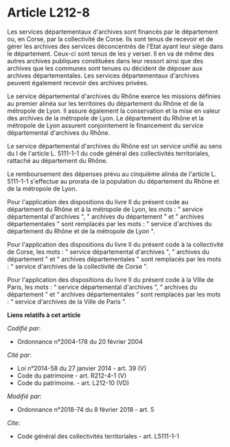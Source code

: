 # Article L212-8

Les services départementaux d'archives sont financés par le département ou, en Corse, par la collectivité de Corse. Ils sont
tenus de recevoir et de gérer les archives des services déconcentrés de l'Etat ayant leur siège dans le département. Ceux-ci
sont tenus de les y verser. Il en va de même des autres archives publiques constituées dans leur ressort ainsi que des
archives que les communes sont tenues ou décident de déposer aux archives départementales. Les services départementaux
d'archives peuvent également recevoir des archives privées.

Le service départemental d'archives du Rhône exerce les missions définies au premier alinéa sur les territoires du
département du Rhône et de la métropole de Lyon. Il assure également la conservation et la mise en valeur des archives de la
métropole de Lyon. Le département du Rhône et la métropole de Lyon assurent conjointement le financement du service
départemental d'archives du Rhône.

Le service départemental d'archives du Rhône est un service unifié au sens du I de l'article L. 5111-1-1 du code général des
collectivités territoriales, rattaché au département du Rhône.

Le remboursement des dépenses prévu au cinquième alinéa de l'article L. 5111-1-1 s'effectue au prorata de la population du
département du Rhône et de la métropole de Lyon.

Pour l'application des dispositions du livre II du présent code au département du Rhône et à la métropole de Lyon, les mots :
" service départemental d'archives ", " archives du département " et " archives départementales " sont remplacés par les
mots : " service d'archives du département du Rhône et de la métropole de Lyon ".

Pour l'application des dispositions du livre II du présent code à la collectivité de Corse, les mots : " service
départemental d'archives ", " archives du département " et " archives départementales " sont remplacés par les mots : "
service d'archives de la collectivité de Corse ".

Pour l'application des dispositions du livre II du présent code à la Ville de Paris, les mots : “ service départemental
d'archives ”, “ archives du département ” et “ archives départementales ” sont remplacés par les mots : “ service d'archives
de la Ville de Paris ”.

**Liens relatifs à cet article**

_Codifié par_:

  - Ordonnance n°2004-178 du 20 février 2004

_Cité par_:

  - Loi n°2014-58 du 27 janvier 2014 - art. 39 (V)
  - Code du patrimoine - art. R212-4-1 (V)
  - Code du patrimoine. - art. L212-10 (VD)

_Modifié par_:

  - Ordonnance n°2018-74 du 8 février 2018 - art. 5

_Cite_:

  - Code général des collectivités territoriales - art. L5111-1-1
